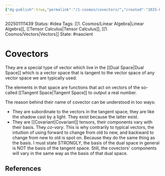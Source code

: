 ```yaml
---
{"dg-publish":true,"permalink":"/1-cosmos/covectors/","created":"2025-01-11T14:38:57.483-05:00","updated":"2025-01-11T17:52:58.724-05:00"}
---
```


202501111439
Status: #idea
Tags: [[1. Cosmos/Linear Algebra\|Linear Algebra]], [[Tensor Calculus\|Tensor Calculus]], [[1. Cosmos/Vectors\|Vectors]]
State: #nascient
# Covectors

They are a special type of vector which live in the [[Dual Space\|Dual Space]] which is a vector space that is tangent to the vector space of any vector space we are typically used.

The elements in that space are functions that act on vectors of the so-called [[Tangent Space\|Tangent Space]] to output a real number.

The reason behind their name of covector can be understood in too ways:
- They are subordinate to the vectors in the tangent space, they are like the shadow cast by a light. They exist because the latter exist.
- They are [[Covariant\|Covariant]] tensors, their components vary with their basis. They *co-vary*. This is why contrarily to typical vectors, the intuition of using forward to change from old to new, and backward to change from new to old is spot on. Because they do the same thing as the basis. 
I must state STRONGLY, the basis of the dual space in general is NOT the basis of the tangent space. Still, the covectors' components will vary in the same way as the basis of that dual space.

## References
